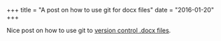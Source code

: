 +++
title = "A post on how to use git for docx files"
date = "2016-01-20"
+++

Nice post on how to use git to [version control .docx files](http://blog.martinfenner.org/2014/08/25/using-microsoft-word-with-git/).
